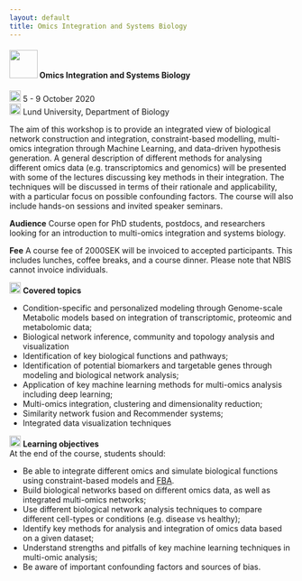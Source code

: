 ```yaml
---
layout: default
title: Omics Integration and Systems Biology
---
```


#### <img border="0" src="https://s3-us-west-2.amazonaws.com/slack-files2/avatars/2019-09-12/751389607265_d59c0d58846bb2db7123_132.jpg" width="50" height="50"> Omics Integration and Systems Biology
<img border="0" src="https://www.svgrepo.com/show/20800/event-date-and-time-symbol.svg" width="20" height="20"> 5 - 9 October 2020  
<img border="0" src="https://www.svgrepo.com/show/4199/placeholder-on-a-map.svg" width="20" height="20"> Lund University, Department of Biology

The aim of this workshop is to provide an integrated view of biological network construction and integration, constraint-based modelling, multi-omics integration through Machine Learning, and data-driven hypothesis generation.  A general description of different methods for analysing different omics data (e.g. transcriptomics and genomics) will be presented with some of the lectures discussing key methods in their integration. The techniques will be discussed in terms of their rationale and applicability, with a particular focus on possible confounding factors. The course will also include hands-on sessions and invited speaker seminars.

**Audience** Course open for PhD students, postdocs, and researchers looking for an introduction to multi-omics integration and systems biology.

**Fee** A course fee of 2000SEK will be invoiced to accepted participants. This includes lunches, coffee breaks, and a course dinner. Please note that NBIS cannot invoice individuals.

<img border="0" src="https://www.svgrepo.com/show/26916/book.svg" width="20" height="20"> **Covered topics**  
- Condition-specific and personalized modeling through Genome-scale Metabolic models based on integration of transcriptomic, proteomic and metabolomic data;  
- Biological network inference, community and topology analysis and visualization
- Identification of key biological functions and pathways;  
- Identification of potential biomarkers and targetable genes through modeling and biological network analysis; 
- Application of key machine learning methods for multi-omics analysis including deep learning;  
- Multi-omics integration, clustering and dimensionality reduction;
- Similarity network fusion and Recommender systems;
- Integrated data visualization techniques

<img border="0" src="https://www.svgrepo.com/show/35663/tasks.svg" width="20" height="20"> **Learning objectives**  
At the end of the course, students should:  
- Be able to integrate different omics and simulate biological functions using constraint-based models and [FBA](https://en.wikipedia.org/wiki/Flux_balance_analysis).
- Build biological networks based on different omics data, as well as integrated multi-omics networks;
- Use different biological network analysis techniques to compare different cell-types or conditions (e.g. disease vs healthy);
- Identify key methods for analysis and integration of omics data based on a given dataset;
- Understand strengths and pitfalls of key machine learning techniques in multi-omic analysis;
- Be aware of important confounding factors and sources of bias.


[1]: https://forms.gle/obADRduLuoWZUeUbA
[2]: https://nbis.se/about/staff/rui-benfeitas